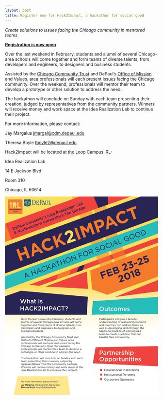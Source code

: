 ```yaml
---
layout: post
title: Register now for Hack2Impact, a hackathon for social good
---
```


*Create solutions to issues facing the Chicago community in mentored teams*

[**Registration is now open**](https://www.eventbrite.com/e/hack2impact-a-hackathon-for-social-good-tickets-42428142717)

Over the last weekend in February, students and alumni of several Chicago-area schools will come together and form teams of diverse talents, from developers and engineers, to designers and business students.

Assisted by the [Chicago Community Trust](http://cct.org/) and DePaul’s [Office of Mission and Values](https://offices.depaul.edu/mission-and-values/Pages/default.aspx), area professionals will each present issues facing the Chicago community. Over the weekend, professionals will mentor their team to develop a prototype or other solution to address the need.

The hackathon will conclude on Sunday with each team presenting their creation, judged by representatives from the community partners. Winners will receive money and work space at the Idea Realization Lab to continue their project.

For more information, please contact:

Jay Margalus [jmargal@cdm.depaul.edu](mailto:jmargal@cdm.depaul.edu)

Theresa Boyle [tboyle2@depaul.edu](mailto:tboyle2@depaul.edu)

Hack2Impact will be located at the Loop Campus IRL:

Idea Realization Lab

14 E Jackson Blvd

Room 310

Chicago, IL 60614

![flyer](/images/PartnerFlyer.jpg "Hack2Impact")
